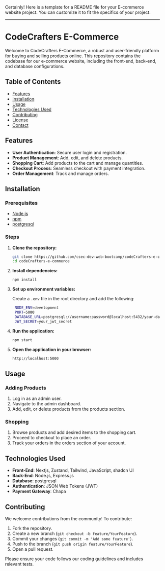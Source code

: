 Certainly! Here is a template for a README file for your E-commerce website project. You can customize it to fit the specifics of your project.

---

# CodeCrafters E-Commerce

Welcome to CodeCrafters E-Commerce, a robust and user-friendly platform for buying and selling products online. This repository contains the codebase for our e-commerce website, including the front-end, back-end, and database configurations.

## Table of Contents

- [Features](#features)
- [Installation](#installation)
- [Usage](#usage)
- [Technologies Used](#technologies-used)
- [Contributing](#contributing)
- [License](#license)
- [Contact](#contact)

## Features

- **User Authentication**: Secure user login and registration.
- **Product Management**: Add, edit, and delete products.
- **Shopping Cart**: Add products to the cart and manage quantities.
- **Checkout Process**: Seamless checkout with payment integration.
- **Order Management**: Track and manage orders.

## Installation

### Prerequisites

- [Node.js](https://nodejs.org/)
- [npm](https://www.npmjs.com/)
- [postgresql](https://www.postgress.com/)

### Steps

1. **Clone the repository:**

   ```sh
   git clone https://github.com/csec-dev-web-bootcamp/codeCrafters-e-commerce.git
   cd codeCrafters-e-commerce
   ```

2. **Install dependencies:**

   ```sh
   npm install
   ```

3. **Set up environment variables:**

   Create a `.env` file in the root directory and add the following:

   ```sh
    NODE_ENV=development
    PORT=5000
    DATABASE_URL=postgresql://username:password@localhost:5432/your-database-name
    JWT_SECRET=your_jwt_secret

   ```

4. **Run the application:**

   ```sh
   npm start
   ```

5. **Open the application in your browser:**

   ```sh
   http://localhost:5000
   ```

## Usage

### Adding Products

1. Log in as an admin user.
2. Navigate to the admin dashboard.
3. Add, edit, or delete products from the products section.

### Shopping

1. Browse products and add desired items to the shopping cart.
2. Proceed to checkout to place an order.
3. Track your orders in the orders section of your account.

## Technologies Used

- **Front-End**: Nextjs, Zustand, Tailwind, JavaScript, shadcn UI
- **Back-End**: Node.js, Express.js
- **Database**: postgresql
- **Authentication**: JSON Web Tokens (JWT)
- **Payment Gateway**: Chapa

## Contributing

We welcome contributions from the community! To contribute:

1. Fork the repository.
2. Create a new branch (`git checkout -b feature/YourFeature`).
3. Commit your changes (`git commit -m 'Add some feature'`).
4. Push to the branch (`git push origin feature/YourFeature`).
5. Open a pull request.

Please ensure your code follows our coding guidelines and includes relevant tests.
